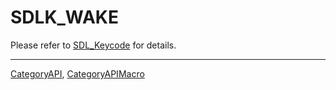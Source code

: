 # SDLK_WAKE

Please refer to [SDL_Keycode](SDL_Keycode) for details.

----
[CategoryAPI](CategoryAPI), [CategoryAPIMacro](CategoryAPIMacro)

